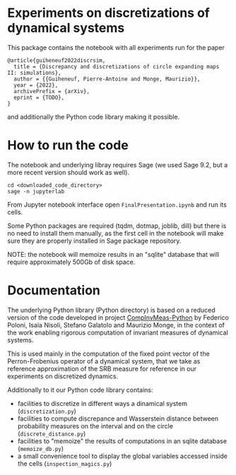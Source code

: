 # Experiments on discretizations of dynamical systems

This package contains the notebook with all experiments run for the paper
```
@article{guiheneuf2022discrsim,
  title = {Discrepancy and discretizations of circle expanding maps II: simulations},
  author = {{Guiheneuf, Pierre-Antoine and Monge, Maurizio}},
  year = {2022},
  archivePrefix = {arXiv},
  eprint = {TODO},
}
```
and additionally the Python code library making it possible.

# How to run the code

The notebook and underlying libray requires Sage (we used Sage 9.2, but
a more recent version should work as well).
```
cd <downloaded_code_directory>
sage -n jupyterlab
```
From Jupyter notebook interface open `FinalPresentation.ipynb` and run
its cells.

Some Python packages are required (tqdm, dotmap, joblib, dill) but there
is no need to install them manually, as the first cell in the notebook will
make sure they are properly installed in Sage package repository.

NOTE: the notebook will memoize results in an "sqlite" database that will
require approximately 500Gb of disk space.

# Documentation

The underlying Python library (Python directory) is based on a reduced version
of the code developed in project
[CompInvMeas-Python](https://bitbucket.org/fph/compinvmeas-python/src/master/)
by Federico Poloni, Isaia Nisoli, Stefano Galatolo and Maurizio Monge, in the
context of the work enabling rigorous computation of invariant measures
of dynamical systems.

This is used mainly in the computation of the fixed point
vector of the Perron-Frobenius operator of a dynamical system, that we take as
reference approximation of the SRB measure for reference in our experiments
on discretized dynamics.

Additionally to it our Python code library contains:

* facilities to discretize in different ways a dinamical system (`discretization.py`)
* facilities to compute discrepance and Wasserstein distance between probability
  measures on the interval and on the circle (`discrete_distance.py`)
* facilities to "memoize" the results of computations in an sqlite database
  (`memoize_db.py`)
* a small convenience tool to display the global variables accessed inside the cells
  (`inspection_magics.py`)

